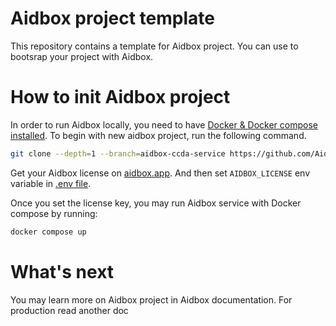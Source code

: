 # Aidbox project template

This repository contains a template for Aidbox project. You can use to bootsrap your project with Aidbox.

# How to init Aidbox project

In order to run Aidbox locally, you need to have [Docker & Docker compose installed](https://docs.docker.com/engine/install/). To begin with new aidbox project, run the following command.

```sh
git clone --depth=1 --branch=aidbox-ccda-service https://github.com/Aidbox/aidbox-project-template.git aidbox-project && cd aidbox-project && rm -rf .git
```

Get your Aidbox license on [aidbox.app](https://aidbox.app/). And then set `AIDBOX_LICENSE` env variable in [.env file](.env#L1).

Once you set the license key, you may run Aidbox service with Docker compose by running:

``` sh
docker compose up
```

# What's next

You may learn more on Aidbox project in Aidbox documentation. For production read another doc
